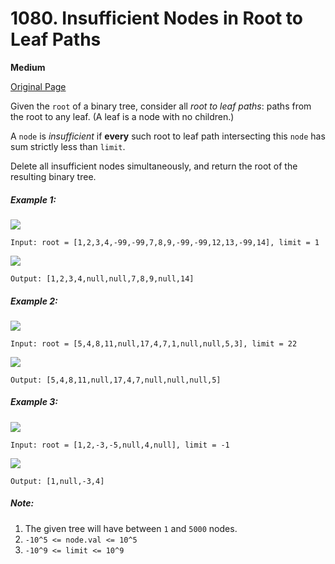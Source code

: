 # 1080. Insufficient Nodes in Root to Leaf Paths

**Medium**

[Original Page](https://leetcode.com/problems/insufficient-nodes-in-root-to-leaf-paths/)

Given the `root` of a binary tree, consider all _root to leaf paths_: paths from the root to any leaf.  (A leaf is a node with no children.)

A `node` is _insufficient_ if __every__ such root to leaf path intersecting this `node` has sum strictly less than `limit`.

Delete all insufficient nodes simultaneously, and return the root of the resulting binary tree.

##### Example 1:
![](https://assets.leetcode.com/uploads/2019/06/05/insufficient-11.png)
```
Input: root = [1,2,3,4,-99,-99,7,8,9,-99,-99,12,13,-99,14], limit = 1
```
![](https://assets.leetcode.com/uploads/2019/06/05/insufficient-2.png)
```
Output: [1,2,3,4,null,null,7,8,9,null,14]
```

##### Example 2: 
![](https://assets.leetcode.com/uploads/2019/06/05/insufficient-3.png)
```
Input: root = [5,4,8,11,null,17,4,7,1,null,null,5,3], limit = 22
```
![](https://assets.leetcode.com/uploads/2019/06/05/insufficient-4.png)
```
Output: [5,4,8,11,null,17,4,7,null,null,null,5]
```

##### Example 3:
![](https://assets.leetcode.com/uploads/2019/06/11/screen-shot-2019-06-11-at-83301-pm.png)
```
Input: root = [1,2,-3,-5,null,4,null], limit = -1
```
![](https://assets.leetcode.com/uploads/2019/06/11/screen-shot-2019-06-11-at-83517-pm.png)
```
Output: [1,null,-3,4]
```

##### Note:
1. The given tree will have between `1` and `5000` nodes.
2. `-10^5 <= node.val <= 10^5`
3. `-10^9 <= limit <= 10^9`
